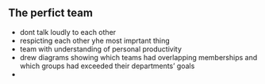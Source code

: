 ## The perfict team
- dont talk loudly to each other
- respicting each other yhe most imprtant thing
- team with understanding of personal productivity
- drew diagrams showing which teams had overlapping memberships and which
 groups had exceeded their departments’ goals
-   